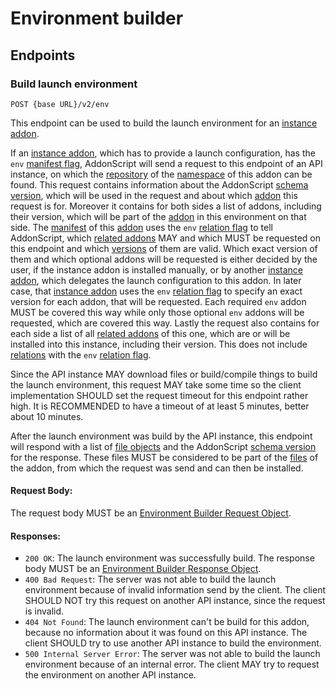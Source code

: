 # Environment builder 

## Endpoints

### Build launch environment

`POST {base URL}/v2/env`

This endpoint can be used to build the launch environment for an [instance addon](../../concepts/instance.md).

If an [instance addon](../../concepts/instance.md), which has to provide a launch configuration, has the
`env` [manifest flag](../../concepts/flags.md#manifest-flags), AddonScript will send a request to this
endpoint of an API instance, on which the [repository](../../schema/repository.md) of the
[namespace](../../schema/manifest.md#namespace) of this addon can be found.
This request contains information about the AddonScript [schema version](../../schema/api_env_request.md#addonscript),
which will be used in the request and about which [addon](../../schema/api_env_request.md#addon) this request is for.
Moreover it contains for both sides a list of addons, including their version, which will be part of the 
[addon](../../schema/api_env_request.md#addon) in this environment on that side. The [manifest](../../schema/manifest.md) 
of this [addon](../../schema/api_env_request.md#addon) uses the `env` [relation flag](../../concepts/flags.md#relational-flags)
to tell AddonScript, which [related addons](../../schema/relation.md) MAY and which MUST be requested on this endpoint
and which [versions](../../schema/relation.md#version) of them are valid. Which exact version of them and which optional
addons will be requested is either decided by the user, if the instance addon is installed manually, or by another
[instance addon](../../concepts/instance.md), which delegates the launch configuration to this addon. In later case,
that [instance addon](../../concepts/instance.md) uses the `env` [relation flag](../../concepts/flags.md#relational-flags)
to specify an exact version for each addon, that will be requested. Each required `env` addon MUST be covered this way
while only those optional `env` addons will be requested, which are covered this way. Lastly the request also contains
for each side a list of all [related addons](../../schema/relation.md) of this one, which are or will be installed
into this instance, including their version. This does not include [relations](../../schema/relation.md) with the 
`env` [relation flag](../../concepts/flags.md#relational-flags). 

Since the API instance MAY download files or build/compile things to build the launch environment, this request MAY 
take some time so the client implementation SHOULD set the request timeout for this endpoint rather high. It is
RECOMMENDED to have a timeout of at least 5 minutes, better about 10 minutes.

After the launch environment was build by the API instance, this endpoint will respond with a list of
[file objects](../../schema/api_env_response.md#files) and the AddonScript 
[schema version](../../schema/api_env_response.md#addonscript) for the response. These files MUST be considered
to be part of the [files](../../schema/manifest.md#files) of the addon, from which the request was send
and can then be installed.

#### Request Body:

The request body MUST be an [Environment Builder Request Object](../../schema/api_env_request.md).

#### Responses:

- `200 OK`: The launch environment was successfully build.
The response body MUST be an [Environment Builder Response Object](../../schema/api_env_response.md).
- `400 Bad Request`: The server was not able to build the launch environment because of
invalid information send by the client. The client SHOULD NOT try this request on
another API instance, since the request is invalid.
- `404 Not Found`: The launch environment can't be build for this addon, because no information
about it was found on this API instance. The client SHOULD try to use another API instance
to build the environment.
- `500 Internal Server Error`: The server was not able to build the launch environment
because of an internal error. The client MAY try to request the environment on another
API instance.